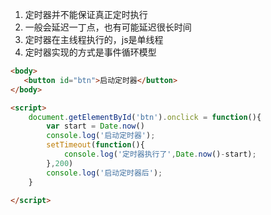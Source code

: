 1. 定时器并不能保证真正定时执行
2. 一般会延迟一丁点，也有可能延迟很长时间
3. 定时器在主线程执行的，js是单线程
4. 定时器实现的方式是事件循环模型
```html
<body>
   <button id="btn">启动定时器</button>
</body>

<script>
    document.getElementById('btn').onclick = function(){
        var start = Date.now()
        console.log('启动定时器');
        setTimeout(function(){
            console.log('定时器执行了',Date.now()-start);
        },200)
        console.log('启动定时器后');
    }

</script>

```